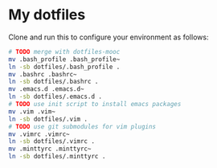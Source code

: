 My dotfiles
============
Clone and run this to configure your environment as follows:
```sh
# TODO merge with dotfiles-mooc
mv .bash_profile .bash_profile~
ln -sb dotfiles/.bash_profile .
mv .bashrc .bashrc~
ln -sb dotfiles/.bashrc .
mv .emacs.d .emacs.d~
ln -sb dotfiles/.emacs.d .
# TODO use init script to install emacs packages
mv .vim .vim~
ln -sb dotfiles/.vim .
# TODO use git submodules for vim plugins
mv .vimrc .vimrc~
ln -sb dotfiles/.vimrc .
mv .minttyrc .minttyrc~
ln -sb dotfiles/.minttyrc .
```

